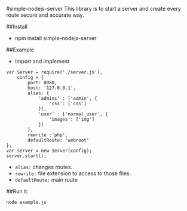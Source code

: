 #simple-nodejs-server
This library is to start a server and create every route secure and accurate way.

##Install
 - npm install simple-nodejs-server

##Example
 - Import and implement
```
var Server = require('./server.js'),
    config = {
        port: 8080,
        host: '127.0.0.1',
        alias: {
            'admins' : ['admin', {
                'css': ['css']
            }],
            'user' : ['normal_user', {
                'images': ['img']
            }]
        },
        rewrite :'php',
        defaultRoute: 'webroot'
};
var server = new Server(config);
server.start();
```
 - `alias:` changes routes. 
 - `rewrite:` file extension to access to those files. 
 - `defaultRoute:` main route

##Run it:
```sh
node example.js
```
